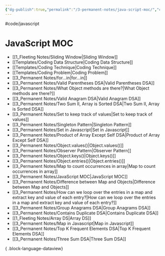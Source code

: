 ```yaml
---
{"dg-publish":true,"permalink":"/3-permanent-notes/java-script-moc/","created":"2023-07-24T16:19:13.361-05:00","updated":"2023-08-02T14:54:16.463-05:00"}
---
```


#code/javascript 

# JavaScript MOC
- [[1_Fleeting Notes/Sliding Window\|Sliding Window]]
- [[Templates/Coding Data Structure\|Coding Data Structure]]
- [[Templates/Coding Technique\|Coding Technique]]
- [[Templates/Coding Problem\|Coding Problem]]
- [[3_Permanent Notes/for...in\|for...in]]
- [[3_Permanent Notes/Valid Parentheses DSA\|Valid Parentheses DSA]]
- [[3_Permanent Notes/What Object methods are there?\|What Object methods are there?]]
- [[3_Permanent Notes/Valid Anagram DSA\|Valid Anagram DSA]]
- [[3_Permanent Notes/Two Sum II, Array is Sorted DSA\|Two Sum II, Array is Sorted DSA]]
- [[3_Permanent Notes/Set to keep track of values\|Set to keep track of values]]
- [[3_Permanent Notes/Singleton Pattern\|Singleton Pattern]]
- [[3_Permanent Notes/Set in Javascript\|Set in Javascript]]
- [[3_Permanent Notes/Product of Array Except Self DSA\|Product of Array Except Self DSA]]
- [[3_Permanent Notes/Object.values()\|Object.values()]]
- [[3_Permanent Notes/Observer Pattern\|Observer Pattern]]
- [[3_Permanent Notes/Object.keys()\|Object.keys()]]
- [[3_Permanent Notes/Object.entries()\|Object.entries()]]
- [[3_Permanent Notes/Map to count occurrences in array\|Map to count occurrences in array]]
- [[3_Permanent Notes/JavaScript MOC\|JavaScript MOC]]
- [[3_Permanent Notes/Difference between Map and Objects\|Difference between Map and Objects]]
- [[3_Permanent Notes/How can we loop over the entries in a map and extract key and value of each entry?\|How can we loop over the entries in a map and extract key and value of each entry?]]
- [[3_Permanent Notes/Group Anagrams DSA\|Group Anagrams DSA]]
- [[3_Permanent Notes/Contains Duplicate DSA\|Contains Duplicate DSA]]
- [[1_Fleeting Notes/Array DS\|Array DS]]
- [[3_Permanent Notes/Map in Javascript\|Map in Javascript]]
- [[3_Permanent Notes/Top K Frequent Elements DSA\|Top K Frequent Elements DSA]]
- [[3_Permanent Notes/Three Sum DSA\|Three Sum DSA]]

{ .block-language-dataview}